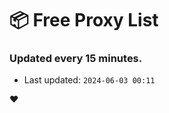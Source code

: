 # :package: Free Proxy List
### Updated every 15 minutes.

- Last updated: `2024-06-03 00:11`

:heart:
